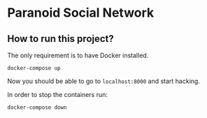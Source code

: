 # Paranoid Social Network

## How to run this project?

The only requirement is to have Docker installed. 

```
docker-compose up
```

Now you should be able to go to `localhost:8000` and start hacking.

In order to stop the containers run:

```
docker-compose down
```
